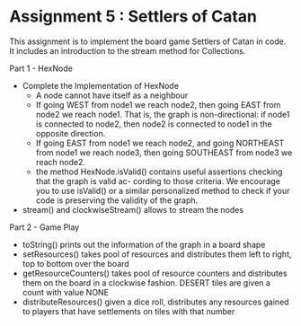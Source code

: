 # Assignment 5 : Settlers of Catan

This assignment is to implement the board game Settlers of Catan in code. It includes an introduction to the stream method for Collections.

Part 1 - HexNode
  -   Complete the Implementation of HexNode
      -   A node cannot have itself as a neighbour
      -   If going WEST from node1 we reach node2, then going EAST from node2 we reach node1. That is, the graph is non-directional: if node1 is connected to node2, then node2 is connected to node1 in the opposite direction.
      -   If going EAST from node1 we reach node2, and going NORTHEAST from node1 we reach node3, then going SOUTHEAST from node3 we reach node2.
      -   the method HexNode.isValid() contains useful assertions checking that the graph is valid ac- cording to those criteria. We encourage you to use isValid() or a similar personalized method to check if your code is preserving the validity of the graph.
  -   stream() and clockwiseStream() allows to stream the nodes

Part 2 - Game Play
  -   toString() prints out the information of the graph in a board shape
  -   setResources() takes pool of resources and distributes them left to right, top to bottom over the board
  -   getResourceCounters() takes pool of resource counters and distributes them on the board in a clockwise fashion. DESERT tiles are given a count with value NONE
  -   distributeResources() given a dice roll, distributes any resources gained to players that have settlements on tiles with that number

